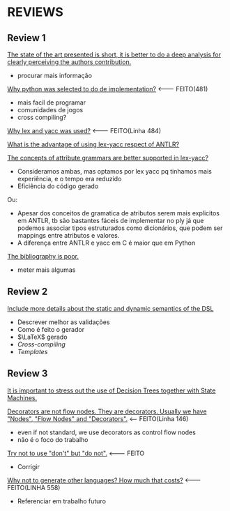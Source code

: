 # REVIEWS

## Review 1

<u>The state of the art presented is short, it is better to do a deep analysis for clearly perceiving the authors contribution.</u>

- procurar mais informação



<u>Why python was selected to do de implementation?</u> <--- FEITO(481)

- mais facil de programar
- comunidades de jogos
- cross compiling?



<u>Why lex and yacc was used?</u>  <---  FEITO(Linha 484)

<u>What is the advantage of using lex-yacc respect of ANTLR?</u>

<u>The concepts of attribute grammars are better supported in lex-yacc?</u> 

- Consideramos ambas, mas optamos por lex yacc pq tinhamos mais experiência, e o tempo era reduzido
- Eficiência do código gerado

Ou:

- Apesar dos conceitos de gramatica de atributos serem mais explicitos em ANTLR, tb são bastantes fáceis de implementar no ply já que podemos associar tipos estruturados como dicionários, que podem ser mappings entre atributos e valores.
- A diferença entre ANTLR e yacc em C é maior que em Python



<u>The bibliography is poor.</u>

- meter mais algumas



## Review 2

<u>Include more details about the static and dynamic semantics of the DSL</u>

- Descrever melhor as validações
- Como é feito o gerador
- $\LaTeX$ gerado
- *Cross-compiling*
- *Templates*



## Review 3

<u>It is important to stress out the use of Decision Trees together with State Machines.</u>



<u>Decorators are not flow nodes. They are decorators. Usually we have "Nodes", "Flow Nodes" and "Decorators".</u> <-- FEITO(Linha 146)

- even if not standard, we use decorators as control flow nodes
- não é o foco do trabalho



<u>Try not to use "don't" but "do not".</u> <--- FEITO

- Corrigir 



<u>Why not to generate other languages? How much that costs?</u> <--- FEITO(LINHA 558)

- Referenciar em trabalho futuro





















